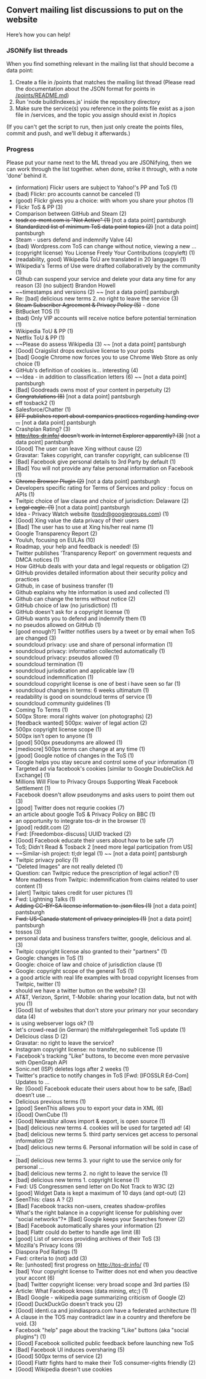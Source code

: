 ## Convert mailing list discussions to put on the website
Here’s how you can help!

### JSONify list threads
When you find something relevant in the mailing list that should become a data point:

1. Create a file in /points that matches the mailing list thread (Please read the documentation about the JSON format for points in [/points/README.md](https://github.com/didnotread/didnotread.org/blob/master/points/README.md))
2. Run 'node buildIndexes.js' inside the repository directory
3. Make sure the service(s) you reference in the points file exist as a json file in /services, and the topic you assign should exist in /topics

(If you can't get the script to run, then just only create the points files, commit and push, and we’ll debug it afterwards.)


### Progress

Please put your name next to the ML thread you are JSONifying, then we can work through the list together. when done, strike it through, with a note 'done' behind it.

* (information) Flickr users are subject to Yahoo!'s PP and ToS (1) 
* (bad) Flickr: pro accounts cannot be canceled (1) 
* (good) Flickr gives you a choice: with whom you share your photos (1) 
* Flickr ToS & PP (3) 
* Comparison between GitHub and Steam (2) 
* ~~tosdr.co-ment.com is "Not Active" (1)~~ [not a data point] pantsburgh
* ~~Standardized list of minimum ToS data point topics (2)~~ [not a data point] pantsburgh 
* Steam - users defend and indemnify Valve (4) 
* (bad) Wordpress.com ToS can change without notice, viewing a new ...
* (copyright license) You License Freely Your Contributions (copyleft) (1) 
* (readability, good) Wikipedia ToU are translated in 20 languages (1) 
* Wikipedia's Terms of Use were drafted collaboratively by the community (1) 
* Github can suspend your service and delete your data any time for any reason (3) 
(no subject) Brandon Howell
* ~~timestamps and versions (2) ~~ [not a data point] pantsburgh
* Re: [bad] delicious new terms 2. no right to leave the service (3) 
* ~~Steam Subscriber Agreement & Privacy Policy (5)~~ - done
* BitBucket TOS (1) 
* (bad) Only VIP accounts will receive notice before potential termination (1) 
* Wikipedia ToU & PP (1) 
* Netflix ToU & PP (1) 
* ~~Please do assess Wikipedia (3) ~~ [not a data point] pantsburgh
* [Good] Craigslist drops exclusive license to your posts 
* [bad] Google Chrome now forces you to use Chrome Web Store as only choice (1) 
* GitHub's definition of cookies is… interesting (4) 
* ~~Idea - in addition to classification letters (6) ~~ [not a data point] pantsburgh
* [Bad] Goodreads owns most of your content in perpetuity (2) 
* ~~Congratulations (8)~~ [not a data point] pantsburgh
* eff tosback2 (1) 
* Salesforce/Chatter (1) 
* ~~EFF publishes report about companies practices regarding handing over ...~~ [not a data point] pantsburgh
* Crashplan Rating? (3) 
* ~~http://tos-dr.info/ doesn't work in Internet Explorer apparently? (3)~~ [not a data point] pantsburgh 
* [Good] The user can leave Xing without cause (2) 
* Gravatar: Takes copyright, can transfer copyright, can sublicense (1) 
* [Bad] Facebook give personal details to 3rd Party by default (1) 
* [Bad] You will not provide any false personal information on Facebook (1) 
* ~~Chrome Browser Plugin (2)~~ [not a data point] pantsburgh 
* Developers specific rating for Terms of Services and policy : focus on APIs (1) 
* Twitpic choice of law clause and choice of jurisdiction: Delaware (2) 
* ~~Legal eagle. (1)~~ [not a data point] pantsburgh 
* Idea - Privacy Watch website (tosdr@googlegroups.com) (1) 
* [Good] Xing value the data privacy of their users 
* [Bad] The user has to use at Xing his/her real name (1) 
* Google Transparency Report (2) 
* Youluh, focusing on EULAs (10) 
* Roadmap, your help and feedback is needed! (5) 
* Twitter publishes 'Transparency Report' on government requests and DMCA notices (1) 
* How GitHub deals with your data and legal requests or obligation (2) 
* GitHub provides detailed information about their security policy and practices 
* Github, in case of business transfer (1) 
* Github explains why hte information is used and collected (1) 
* Github can change the terms without notice (2) 
* GitHub choice of law (no jurisdiction) (1) 
* GitHub doesn't ask for a copyright license (1) 
* GitHub wants you to defend and indemnify them (1) 
* no pseudos allowed on GitHub (1) 
* [good enough?] Twitter notifies users by a tweet or by email when ToS are changed (3) 
* soundcloud privacy: use and share of personal information (1) 
* soundcloud privacy: information collected automatically (1) 
* soundcloud privacy: pseudos allowed (1) 
* soundcloud termination (1) 
* soundcloud jurisdication and applicable law (1) 
* soundcloud indemnification (1) 
* soundcloud copyright license is one of best i have seen so far (1) 
* soundcloud changes in terms: 6 weeks ultimatum (1) 
* readability is good on soundcloud terms of service (1) 
* soundcloud community guidelines (1) 
* Coming To Terms (1) 
* 500px Store: moral rights waiver (on photographs) (2) 
* [feedback wanted] 500px: waiver of legal action (2) 
* 500px copyright license scope (1) 
* 500px isn't open to anyone (1) 
* [good] 500px pseudonyms are allowed (1) 
* [mediocre] 500px terms can change at any time (1) 
* [good] Google notice of changes in the ToS (1) 
* Google helps you stay secure and control some of your information (1) 
* Targeted ad via facebook's cookies [similar to Google DoubleClick Ad Exchange] (1) 
* Millions Will Flow to Privacy Groups Supporting Weak Facebook Settlement (1) 
* Facebook doesn't allow pseudonyms and asks users to point them out (3) 
* [good] Twitter does not requrie cookies (7) 
* an article about google ToS & Privacy Policy on BBC (1) 
* an opportunity to integrate tos-dr in the browser (1) 
* [good] reddit.com (2) 
* Fwd: [Freedombox-discuss] UUID tracked (2) 
* [Good] Facebook educate their users about how to be safe (7) 
* ToS; Didn't Read & Tosback 2 [need more legal participation from US] 
* ~~Similar-ish project: tl;dr legal (1) ~~ [not a data point] pantsburgh
* Twitpic privacy policy (1) 
* "Deleted Images" are not really deleted (1) 
* Question: can Twitpic reduce the prescription of legal action? (1) 
* More madness from Twitpic: indemnification from claims related to user content (1) 
* [alert] Twitpic takes credit for user pictures (1) 
* Fwd: Lightning Talks (1) 
* ~~Adding CC-BY-SA license information to .json files (1)~~ [not a data point] pantsburgh 
* ~~Fwd: US-Canada statement of privacy principles (1)~~ [not a data point] pantsburgh 
* tossos (3) 
* personal data and business transfers twitter, google, delicious and al. (3) 
* Twitpic copyright license also granted to their "partners" (1) 
* Google: changes in ToS (1) 
* Google: choice of law and choice of jurisdiction clause (1) 
* Google: copyright scope of the general ToS (1) 
* a good article with real life examples with broad copyright licenses from Twitpic, twitter (1) 
* should we have a twitter button on the website? (3) 
* AT&T, Verizon, Sprint, T-Mobile: sharing your location data, but not with you (1) 
* [Good] list of websites that don't store your primary nor your secondary data (4) 
* is using webserver logs ok? (1) 
* let's crowd-read (in German) the mitfahrgelegenheit ToS update (1) 
* Delicious class D (2) 
* Gravatar: no right to leave the service? 
* Instagram copyright license: no transfer, no sublicense (1) 
* Facebook's tracking "Like" buttons, to become even more pervasive with OpenGraph API 
* Sonic.net (ISP) deletes logs after 2 weeks (1) 
* Twitter's practice to notify changes in ToS [Fwd: [IFOSSLR Ed-Com] Updates to ...
* Re: [Good] Facebook educate their users about how to be safe, [Bad] doesn’t use ...
* Delicious previous terms (1) 
* [good] SeenThis allows you to export your data in XML (6) 
* [Good] OwnCube (1) 
* [Good] Newsblur allows import & export, is open source (1) 
* [bad] delicious new terms 4. cookies will be used for targeted ad! (4) 
* [bad] delicious new terms 5. third party services get access to personal information (2) 
* [bad] delicious new terms 6. Personal information will be sold in case of ... 
* [bad] delicious new terms 3. your right to use the service only for personal ...
* [bad] delicious new terms 2. no right to leave the service (1) 
* [bad] delicious new terms 1. copyright license (1) 
* Fwd: US Congressmen send letter on Do Not Track to W3C (2) 
* [good] Widget Data is kept a maximum of 10 days (and opt-out) (2) 
* SeenThis: class A ? (2) 
* [Bad] Facebook tracks non-users, creates shadow-profiles 
* What's the right balance in a copyright license for publishing over "social networks"?*  [Bad] Google keeps your Searches forever (2) 
* [Bad] Facebook automatically shares your information (2) 
* [bad] Flattr could do better to handle age limit (8) 
* [good] List of services providing archives of their ToS (3) 
* Mozilla's Privacy Icons (9) 
* Diaspora Pod Ratings (1) 
* Fwd: criteria to (not) add (3) 
* Re: [unhosted] first progress on http://tos-dr.info/ (1) 
* [bad] Your copyright license to Twitter does not end when you deactive your accont (6) 
* [bad] Twitter copyright license: very broad scope and 3rd parties (5) 
* Article: What Facebook knows (data mining, etc;) (1) 
* [Bad] Google - wikipedia page summarizing criticism of Google (2) 
* [Good] DuckDuckGo doesn't track you (2) 
* [Good] identi.ca and joindiaspora.com have a federated architecture (1) 
* A clause in the TOS may contradict law in a country and therefore be void. (3) 
* Facebook "help" page about the tracking "Like" buttons (aka "social plugins") (1) 
* [Good] Facebook sollicited public feedback before launching new ToS 
* [Bad] Facebook UI induces oversharing (5) 
* [Good] 500px terms of service (2) 
* [Good] Flattr fights hard to make their ToS consumer-rights friendly (2) 
* [Good] Wikipedia doesn't use cookies 
